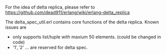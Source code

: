 For the idea of delta replica, please refer to
https://github.com/dead911/erlang/wiki/erlang-delta_replica

The delta_spec_util.erl contains core functions of the delta replica. Known issues are
* only supports list/tuple with maxium 50 elements. (could be changed in code)
* '$1', '$2' ... are reserved for delta spec. 
